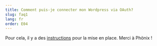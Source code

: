 ```yaml
---
title: Comment puis-je connecter mon Wordpress via OAuth? 
slug: faq1
lang: fr
order: E04
---
```


Pour cela, il y a des [instructions](https://pfadi.swiss/fr/publications-telechargements/downloads/detail/817/wordpress-oauth-instructions/) pour la mise en place. Merci à Phönix !